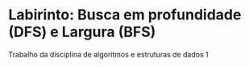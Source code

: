 # Labirinto: Busca em profundidade (DFS) e Largura (BFS)
 Trabalho da disciplina de algoritmos e estruturas de dados 1

